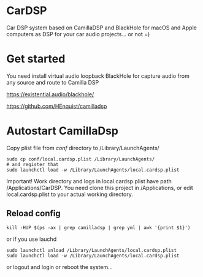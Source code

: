# CarDSP
Car DSP system based on CamillaDSP and BlackHole for macOS and Apple computers as DSP for your car audio projects... or not =)

# Get started
You need install virtual audio loopback BlackHole for capture audio from any source and route to Camilla DSP

https://existential.audio/blackhole/

https://github.com/HEnquist/camilladsp

# Autostart CamillaDsp
Copy plist file from *conf* directory to /Library/LaunchAgents/

```
sudo cp conf/local.cardsp.plist /Library/LaunchAgents/
# and register that
sudo launchctl load -w /Library/LaunchAgents/local.cardsp.plist
```

Important!
Work directory and logs in local.cardsp.plist have path /Applications/CarDSP.
You need clone this project in /Applications, or edit local.cardsp.plist to your actual working directory.

## Reload config
```
kill -HUP $(ps -ax | grep camilladsp | grep yml | awk '{print $1}')
```
or if you use lauchd
```
sudo launchctl unload /Library/LaunchAgents/local.cardsp.plist
sudo launchctl load -w /Library/LaunchAgents/local.cardsp.plist
```
or logout and login
or reboot the system...
